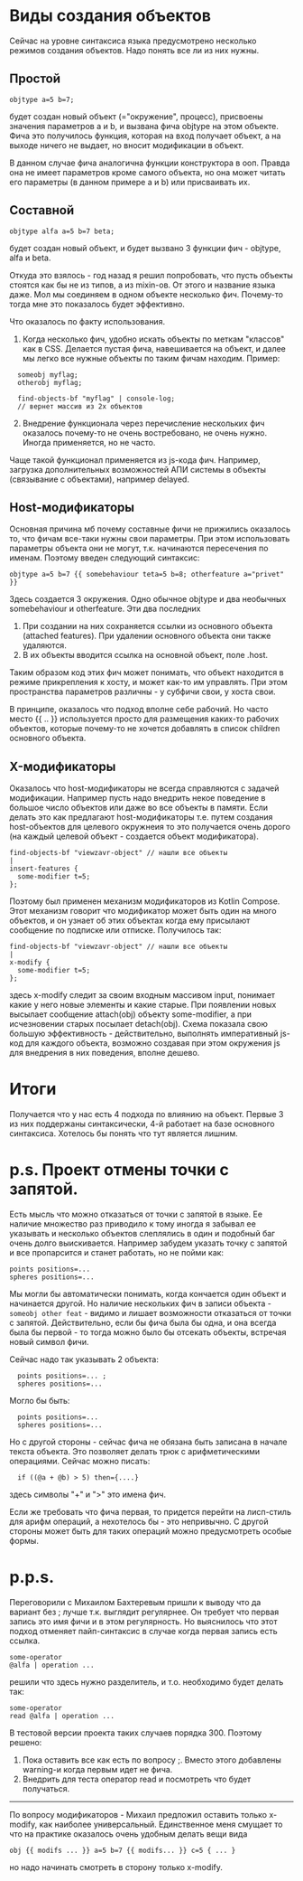 # Виды создания объектов

Сейчас на уровне синтаксиса языка предусмотрено несколько режимов создания объектов. Надо понять все ли из них нужны.

## Простой

```
objtype a=5 b=7;
```

будет создан новый объект (="окружение", процесс), присвоены значения параметров a и b, и вызвана фича objtype на этом объекте.
Фича это получилось функция, которая на вход получает объект, а на выходе ничего не выдает, но вносит модификации в объект.

В данном случае фича аналогична функции конструктора в ооп. Правда она не имеет параметров кроме самого объекта, но она может
читать его параметры (в данном примере a и b) или присваивать их.


## Составной

```
objtype alfa a=5 b=7 beta;
```
будет создан новый объект, и будет вызвано 3 функции фич - objtype, alfa и beta.

Откуда это взялось - год назад я решил попробовать, что пусть объекты стоятся как бы не из типов, а из mixin-ов.
От этого и название языка даже. Мол мы соединяем в одном объекте несколько фич.
Почему-то тогда мне это показалось будет эффективно.

Что оказалось по факту использования.
1. Когда несколько фич, удобно искать объекты по меткам "классов" как в CSS. Делается пустая фича, навешивается на объект,
и далее мы легко все нужные объекты по таким фичам находим.
Пример:
```
  someobj myflag;
  otherobj myflag;
  
  find-objects-bf "myflag" | console-log;
  // вернет массив из 2х объектов
```
2. Внедрение функционала через перечисление нескольких фич оказалось почему-то не очень востребовано, не очень нужно.
Иногда применяется, но не часто.

Чаще такой функционал применяется из js-кода фич. Например, загрузка дополнительных возможностей АПИ системы в объекты 
(связывание с объектами), например delayed.

## Host-модификаторы

Основная причина мб почему составные фичи не прижились оказалось то, что фичам все-таки нужны свои параметры.
При этом использовать параметры объекта они не могут, т.к. начинаются пересечения по именам.
Поэтому введен следующий синтаксис:
```
objtype a=5 b=7 {{ somebehaviour teta=5 b=8; otherfeature a="privet" }}
```
Здесь создается 3 окружения. Одно обычное objtype и два необычных somebehaviour и otherfeature. Эти два последних
1. При создании на них сохраняется ссылки из основного объекта (attached features).
При удалении основного объекта они также удаляются.
2. В их объекты вводится ссылка на основной объект, поле .host.

Таким образом код этих фич может понимать, что объект находится в режиме прикрепления к хосту, и может как-то им управлять.
При этом пространства параметров различны - у субфичи свои, у хоста свои.

В принципе, оказалось что подход вполне себе рабочий. Но часто место {{ .. }} используется просто для размещения каких-то рабочих объектов,
которые почему-то не хочется добавлять в список children основного объекта.

## X-модификаторы

Оказалось что host-модификаторы не всегда справляются с задачей модификации. Например пусть надо внедрить некое поведение в большое число объектов
или даже во все объекты в памяти. Если делать это как предлагают host-модификаторы т.е. путем создания host-объектов для целевого окружнеия
то это получается очень дорого (на каждый целевой объект - создается объект модификатора).
```
find-objects-bf "viewzavr-object" // нашли все объекты
|
insert-features {
  some-modifier t=5;
};
```

Поэтому был применен механизм модификаторов из Kotlin Compose. Этот механизм говорит что модификатор может быть один на много объектов,
и он узнает об этих объектах когда ему присылают сообщение по подписке или отписке.
Получилось так:

```
find-objects-bf "viewzavr-object" // нашли все объекты
|
x-modify {
  some-modifier t=5;
};
```
здесь x-modify следит за своим входным массивом input, понимает какие у него новые элементы и какие старые. При появлении новых высылает 
сообщение attach(obj) объекту some-modifier, а при исчезновении старых посылает detach(obj). Схема показала свою большую эффективность -
действительно, выполнять императивный js-код для каждого объекта, возможно создавая при этом окружения js для внедрения в них поведения,
вполне дешево.

# Итоги
Получается что у нас есть 4 подхода по влиянию на объект. Первые 3 из них поддержаны синтаксически, 4-й работает на базе основного синтаксиса.
Хотелось бы понять что тут является лишним.

# p.s. Проект отмены точки с запятой.
Есть мысль что можно отказаться от точки с запятой в языке. Ее наличие множество раз приводило к тому иногда я забывал ее указывать 
и несколько объектов слеплялись в один и подобный баг очень долго выискивается.
Например забудем указать точку с запятой и все пропарсится и станет работать, но не пойми как:
```
points positions=... 
spheres positions=...
```

Мы могли бы автоматически понимать, когда кончается один объект и начинается другой.
Но наличие нескольких фич в записи объекта - `someobj other feat` - видимо и лишает возможности отказаться от точки с запятой.
Действительно, если бы фича была бы одна, и она всегда была бы первой - то тогда можно было бы отсекать объекты, встречая новый символ фичи.

Сейчас надо так указывать 2 объекта:
```
  points positions=... ;
  spheres positions=...
```
Могло бы быть:
```
  points positions=... 
  spheres positions=...
```

Но с другой стороны - сейчас фича не обязана быть записана в начале текста объекта. Это позволяет делать трюк с арифметическими операциями. Сейчас можно писать:
```
  if ((@a + @b) > 5) then={....}
```
здесь символы "+" и ">" это имена фич.

Если же требовать что фича первая, то придется перейти на лисп-стиль для арифм операций, а нехотелось бы - это непривычно.
С другой стороны может быть для таких операций можно предусмотреть особые формы.

# p.p.s.
Переговорили с Михаилом Бахтеревым пришли к выводу что да вариант без ; лучше т.к. выглядит регулярнее. Он требует что первая запись это имя фичи и в этом регулярность.
Но выяснилось что этот подход отменяет пайп-синтаксис в случае когда первая запись есть ссылка.
```
some-operator
@alfa | operation ...
```
решили что здесь нужно разделитель, и т.о. необходимо будет делать так:
```
some-operator
read @alfa | operation ...
```
В тестовой версии проекта таких случаев порядка 300. Поэтому решено:
1. Пока оставить все как есть по вопросу ;. Вместо этого добавлены warning-и когда первым идет не фича.
2. Внедрить для теста оператор read и посмотреть что будет получаться.

----
По вопросу модификаторов - Михаил предложил оставить только x-modify, как наиболее универсальный. Единственное меня смущает то что на практике оказалось очень удобным
делать вещи вида 
```
obj {{ modifs ... }} a=5 b=7 {{ modifs... }} c=5 { ... }
```
но надо начинать смотреть в сторону только x-modify.